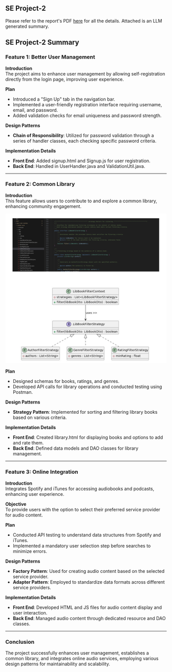 ## SE Project-2

Please refer to the report's PDF [here](https://github.com/FlightVin/few-software-engineering-projects/blob/main/project-2/project2_14.pdf) for all the details. Attached is an LLM generated summary.

## SE Project-2 Summary

### Feature 1: Better User Management

**Introduction**  
The project aims to enhance user management by allowing self-registration directly from the login page, improving user experience.

**Plan**  
- Introduced a "Sign Up" tab in the navigation bar.
- Implemented a user-friendly registration interface requiring username, email, and password.
- Added validation checks for email uniqueness and password strength.

**Design Patterns**  
- **Chain of Responsibility**: Utilized for password validation through a series of handler classes, each checking specific password criteria.

**Implementation Details**  
- **Front End**: Added signup.html and Signup.js for user registration.
- **Back End**: Handled in UserHandler.java and ValidationUtil.java.

---

### Feature 2: Common Library

**Introduction**  
This feature allows users to contribute to and explore a common library, enhancing community engagement.

![Design Decision from Project 2](../images/project-2.png)

**Plan**  
- Designed schemas for books, ratings, and genres.
- Developed API calls for library operations and conducted testing using Postman.

**Design Patterns**  
- **Strategy Pattern**: Implemented for sorting and filtering library books based on various criteria.

**Implementation Details**  
- **Front End**: Created library.html for displaying books and options to add and rate them.
- **Back End**: Defined data models and DAO classes for library management.

---

### Feature 3: Online Integration

**Introduction**  
Integrates Spotify and iTunes for accessing audiobooks and podcasts, enhancing user experience.

**Objective**  
To provide users with the option to select their preferred service provider for audio content.

**Plan**  
- Conducted API testing to understand data structures from Spotify and iTunes.
- Implemented a mandatory user selection step before searches to minimize errors.

**Design Patterns**  
- **Factory Pattern**: Used for creating audio content based on the selected service provider.
- **Adapter Pattern**: Employed to standardize data formats across different service providers.

**Implementation Details**  
- **Front End**: Developed HTML and JS files for audio content display and user interaction.
- **Back End**: Managed audio content through dedicated resource and DAO classes.

---

### Conclusion
The project successfully enhances user management, establishes a common library, and integrates online audio services, employing various design patterns for maintainability and scalability.
